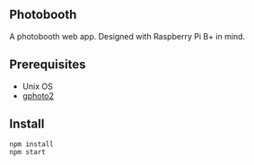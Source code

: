 Photobooth
----------

A photobooth web app. Designed with Raspberry Pi B+ in mind.

## Prerequisites

- Unix OS
- [gphoto2](http://www.gphoto.org/doc/manual/ref-gphoto2-cli.html)

## Install

```
npm install
npm start
```
